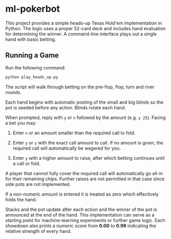 # ml-pokerbot

This project provides a simple heads-up Texas Hold'em implementation in Python. The
logic uses a proper 52-card deck and includes hand evaluation for determining the
winner. A command-line interface plays out a single hand with basic betting.

## Running a Game

Run the following command:

```bash
python play_heads_up.py
```

The script will walk through betting on the pre-flop, flop, turn and river rounds.

Each hand begins with automatic posting of the small and big blinds so the pot is
seeded before any action. Blinds rotate each hand.

When prompted, reply with `y` or `n` followed by the amount (e.g. `y 25`).
Facing a bet you may:

1. Enter `n` or an amount smaller than the required call to fold.

2. Enter `y` or `y` with the exact call amount to call. If no amount is given, the
   required call will automatically be wagered for you.
3. Enter `y` with a higher amount to raise, after which betting continues until a call or fold.

A player that cannot fully cover the required call will automatically go all-in for
their remaining chips. Further raises are not permitted in that case since side pots
are not implemented.

If a non-numeric amount is entered it is treated as zero which effectively folds the hand.

Stacks and the pot update after each action and the winner of the pot is announced at the end of the hand. This implementation can serve as a starting point for machine-learning experiments or further game logic.
Each showdown also prints a numeric score from **0.00** to **0.99** indicating the relative strength of every hand.

